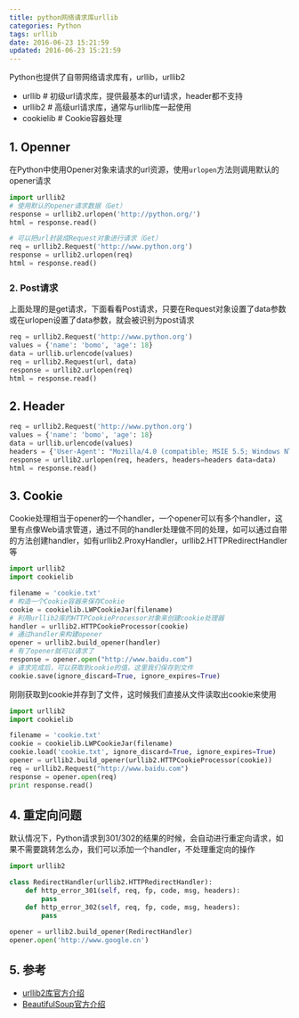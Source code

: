 ```yaml
---
title: python网络请求库urllib
categories: Python
tags: urllib
date: 2016-06-23 15:21:59
updated: 2016-06-23 15:21:59
---
```



Python也提供了自带网络请求库有，urllib，urllib2
* urllib          # 初级url请求库，提供最基本的url请求，header都不支持
* urllib2         # 高级url请求库，通常与urllib库一起使用
* cookielib       # Cookie容器处理

## 1. Openner
在Python中使用Opener对象来请求的url资源，使用`urlopen`方法则调用默认的opener请求
```python
import urllib2
# 使用默认的opener请求数据（Get）
response = urllib2.urlopen('http://python.org/')
html = response.read()

# 可以把url封装成Request对象进行请求（Get）
req = urllib2.Request('http://www.python.org')
response = urllib2.urlopen(req)
html = response.read()
```

### 2. Post请求
上面处理的是get请求，下面看看Post请求，只要在Request对象设置了data参数或在urlopen设置了data参数，就会被识别为post请求
```python
req = urllib2.Request('http://www.python.org')
values = {'name': 'bomo', 'age': 18}
data = urllib.urlencode(values)
req = urllib2.Request(url, data)
response = urllib2.urlopen(req)
html = response.read()
```
## 2. Header
```python
req = urllib2.Request('http://www.python.org')
values = {'name': 'bomo', 'age': 18}
data = urllib.urlencode(values)
headers = {'User-Agent': "Mozilla/4.0 (compatible; MSIE 5.5; Windows NT)"}
response = urllib2.urlopen(req, headers, headers=headers data=data)
html = response.read()
```
## 3. Cookie
Cookie处理相当于opener的一个handler，一个opener可以有多个handler，这里有点像Web请求管道，通过不同的handler处理做不同的处理，如可以通过自带的方法创建handler，如有urllib2.ProxyHandler，urllib2.HTTPRedirectHandler等
```python
import urllib2
import cookielib

filename = 'cookie.txt'
# 构造一个Cookie容器来保存Cookie
cookie = cookielib.LWPCookieJar(filename)
# 利用urllib2库的HTTPCookieProcessor对象来创建cookie处理器
handler = urllib2.HTTPCookieProcessor(cookie)
# 通过handler来构建opener
opener = urllib2.build_opener(handler)
# 有了opener就可以请求了
response = opener.open("http://www.baidu.com")
# 请求完成后，可以获取到cookie的值，这里我们保存到文件
cookie.save(ignore_discard=True, ignore_expires=True)
```

刚刚获取到cookie并存到了文件，这时候我们直接从文件读取出cookie来使用
```python
import urllib2
import cookielib

filename = 'cookie.txt'
cookie = cookielib.LWPCookieJar(filename)
cookie.load('cookie.txt', ignore_discard=True, ignore_expires=True)
opener = urllib2.build_opener(urllib2.HTTPCookieProcessor(cookie))
req = urllib2.Request("http://www.baidu.com")
response = opener.open(req)
print response.read()
```

## 4. 重定向问题
默认情况下，Python请求到301/302的结果的时候，会自动进行重定向请求，如果不需要跳转怎么办，我们可以添加一个handler，不处理重定向的操作
```python
import urllib2

class RedirectHandler(urllib2.HTTPRedirectHandler):
    def http_error_301(self, req, fp, code, msg, headers):
        pass
    def http_error_302(self, req, fp, code, msg, headers):
        pass

opener = urllib2.build_opener(RedirectHandler)
opener.open('http://www.google.cn')
```

## 5. 参考
* [urllib2库官方介绍](https://docs.python.org/2/library/index.html)
* [BeautifulSoup官方介绍](https://www.crummy.com/software/BeautifulSoup/bs4/doc.zh/)
